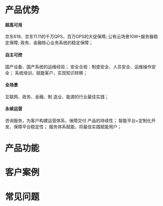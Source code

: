 # 产品优势
#### 超高可用
京东618、京东11.11的千万QPS，百万GPS的大促保障; 
公有云场景10W+服务器稳定保障; 
政务、金融核心业务系统的稳定保障；

#### 自主可控
国产设备、国产系统的运维经验； 
安全合规：制度安全、人员安全、运维操作安全； 
系统培训，赋能客户，实现知识转移；

#### 全场景
互联网、政务、金融、制 造业、能源的行业最佳实践；

#### 永续运营
咨询服务，为客户构建运营体系，保障交付 产品的持续性； 
智能平台+定制化开发，保障平台稳定性； 
服务体系赋能，将最佳实践赋能用户；

# 产品功能

# 客户案例


# 常见问题

